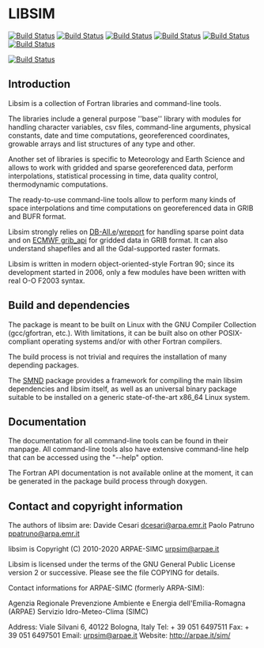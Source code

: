 LIBSIM
======

[![Build Status](https://badges.herokuapp.com/travis/ARPA-SIMC/libsim?branch=master&env=DOCKER_IMAGE=centos:7&label=centos7)](https://travis-ci.org/ARPA-SIMC/libsim)
[![Build Status](https://badges.herokuapp.com/travis/ARPA-SIMC/libsim?branch=master&env=DOCKER_IMAGE=centos:8&label=centos8)](https://travis-ci.org/ARPA-SIMC/libsim)
[![Build Status](https://badges.herokuapp.com/travis/ARPA-SIMC/libsim?branch=master&env=DOCKER_IMAGE=fedora:30&label=fedora30)](https://travis-ci.org/ARPA-SIMC/libsim)
[![Build Status](https://badges.herokuapp.com/travis/ARPA-SIMC/libsim?branch=master&env=DOCKER_IMAGE=fedora:31&label=fedora31)](https://travis-ci.org/ARPA-SIMC/libsim)
[![Build Status](https://badges.herokuapp.com/travis/ARPA-SIMC/libsim?branch=master&env=DOCKER_IMAGE=fedora:32&label=fedora32)](https://travis-ci.org/ARPA-SIMC/libsim)
[![Build Status](https://badges.herokuapp.com/travis/ARPA-SIMC/libsim?branch=master&env=DOCKER_IMAGE=fedora:rawhide&label=fedorarawhide)](https://travis-ci.org/ARPA-SIMC/libsim)

[![Build Status](https://copr.fedorainfracloud.org/coprs/simc/stable/package/libsim/status_image/last_build.png)](https://copr.fedorainfracloud.org/coprs/simc/stable/package/libsim/)

Introduction
------------

Libsim is a collection of Fortran libraries and command-line tools.

The libraries include a general purpose ''base'' library with modules
for handling character variables, csv files, command-line arguments,
physical constants, date and time computations, georeferenced
coordinates, growable arrays and list structures of any type and
other.

Another set of libraries is specific to Meteorology and Earth Science
and allows to work with gridded and sparse georeferenced data, perform
interpolations, statistical processing in time, data quality control,
thermodynamic computations.

The ready-to-use command-line tools allow to perform many kinds of
space interpolations and time computations on georeferenced data in
GRIB and BUFR format.

Libsim strongly relies on
[DB-All.e](https://github.com/ARPA-SIMC/dballe)/[wreport](https://github.com/ARPA-SIMC/dballe)
for handling sparse point data and on [ECMWF
grib_api](https://software.ecmwf.int/wiki/display/GRIB/Home) for
gridded data in GRIB format. It can also understand shapefiles and all
the Gdal-supported raster formats.

Libsim is written in modern object-oriented-style Fortran 90; since
its development started in 2006, only a few modules have been written
with real O-O F2003 syntax.

Build and dependencies
----------------------

The package is meant to be built on Linux with the GNU Compiler
Collection (gcc/gfortran, etc.).  With limitations, it can be built
also on other POSIX-compliant operating systems and/or with other
Fortran compilers.

The build process is not trivial and requires the installation of many
depending packages.

The [SMND](https://github.com/dcesari/smnd) package provides a
framework for compiling the main libsim dependencies and libsim
itself, as well as an universal binary package suitable to be
installed on a generic state-of-the-art x86_64 Linux system.

Documentation
-------------

The documentation for all command-line tools can be found in their
manpage.  All command-line tools also have extensive command-line help
that can be accessed using the "--help" option.

The Fortran API documentation is not available online at the moment,
it can be generated in the package build process through doxygen.


Contact and copyright information
---------------------------------

The authors of libsim are:
Davide Cesari <dcesari@arpa.emr.it>
Paolo Patruno <ppatruno@arpa.emr.it>

libsim is Copyright (C) 2010-2020  ARPAE-SIMC <urpsim@arpae.it>

Libsim is licensed under the terms of the GNU General Public License version
2 or successive.  Please see the file COPYING for details.

Contact informations for ARPAE-SIMC (formerly ARPA-SIM):

  Agenzia Regionale Prevenzione Ambiente e Energia dell'Emilia-Romagna (ARPAE)
  Servizio Idro-Meteo-Clima (SIMC)

  Address: Viale Silvani 6, 40122 Bologna, Italy
  Tel: + 39 051 6497511
  Fax: + 39 051 6497501
  Email: urpsim@arpae.it
  Website: http://arpae.it/sim/
